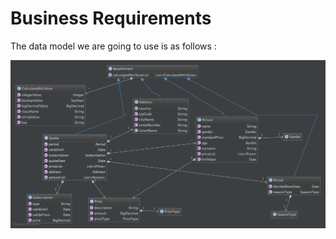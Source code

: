 # Business Requirements

The data model we are going to use is as follows : 

![](BRMS/Step2-DataModel/action09.png)
